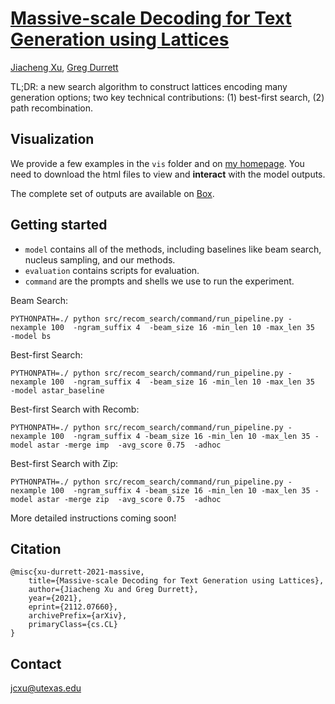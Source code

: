 # [Massive-scale Decoding for Text Generation using Lattices](https://arxiv.org/abs/2112.07660)
[Jiacheng Xu](https://www.cs.utexas.edu/~jcxu/), [Greg Durrett](https://www.cs.utexas.edu/~gdurrett/)

TL;DR: a new search algorithm to construct lattices encoding many generation options; 
two key technical contributions: (1) best-first search, (2) path recombination.



## Visualization
We provide a few examples in the ```vis``` folder and on [my homepage](https://www.cs.utexas.edu/~jcxu/data/summarization/). You need to download the html files to view and **interact** with the model outputs.

The complete set of outputs are available on [Box](https://utexas.box.com/s/wmvhg8lol3kvgirizqyiyiblbn6ogj1a).

## Getting started


- ```model``` contains all of the methods, including baselines like beam search, nucleus sampling, and our methods.
- ```evaluation``` contains scripts for evaluation.
- ```command``` are the prompts and shells we use to run the experiment. 

Beam Search:
```
PYTHONPATH=./ python src/recom_search/command/run_pipeline.py -nexample 100  -ngram_suffix 4  -beam_size 16 -min_len 10 -max_len 35   -model bs 
```

Best-first Search:
```
PYTHONPATH=./ python src/recom_search/command/run_pipeline.py -nexample 100  -ngram_suffix 4  -beam_size 16 -min_len 10 -max_len 35   -model astar_baseline
```

Best-first Search with Recomb:
```
PYTHONPATH=./ python src/recom_search/command/run_pipeline.py -nexample 100  -ngram_suffix 4 -beam_size 16 -min_len 10 -max_len 35 -model astar -merge imp  -avg_score 0.75  -adhoc 
```

Best-first Search with Zip:
```
PYTHONPATH=./ python src/recom_search/command/run_pipeline.py -nexample 100  -ngram_suffix 4 -beam_size 16 -min_len 10 -max_len 35 -model astar -merge zip  -avg_score 0.75  -adhoc 
```
More detailed instructions coming soon!

## Citation
```
@misc{xu-durrett-2021-massive,
    title={Massive-scale Decoding for Text Generation using Lattices},
    author={Jiacheng Xu and Greg Durrett},
    year={2021},
    eprint={2112.07660},
    archivePrefix={arXiv},
    primaryClass={cs.CL}
}
```

## Contact

jcxu@utexas.edu 
